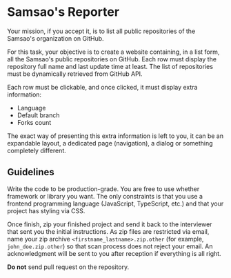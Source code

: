 # Samsao's Reporter

Your mission, if you accept it, is to list all public repositories of the
Samsao's organization on GitHub.

For this task, your objective is to create a website containing, in a list
form, all the Samsao's public repositories on GitHub. Each row must display
the repository full name and last update time at least. The list of repositories
must be dynamically retrieved from GitHub API.

Each row must be clickable, and once clicked, it must display extra information:

 * Language
 * Default branch
 * Forks count

The exact way of presenting this extra information is left to you, it can be
an expandable layout, a dedicated page (navigation), a dialog or something
completely different.

## Guidelines

Write the code to be production-grade. You are free to use whether framework or
library you want. The only constraints is that you use a frontend programming
language (JavaScript, TypeScript, etc.) and that your project has styling via
CSS.

Once finish, zip your finished project and send it back to the interviewer that
sent you the initial instructions. As zip files are restricted via email, name
your zip archive `<firstname_lastname>.zip.other` (for example, `john_doe.zip.other`)
so that scan process does not reject your email. An acknowledgment will be sent
to you after reception if everything is all right.

**Do not** send pull request on the repository.
